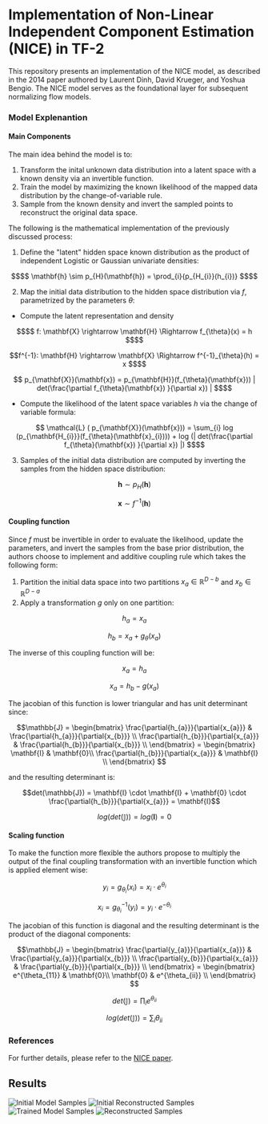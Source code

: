 # Implementation of Non-Linear Independent Component Estimation (NICE) in TF-2 
This repository presents an implementation of the NICE model, as described in the 2014 paper authored by Laurent Dinh,
David Krueger, and Yoshua Bengio. The NICE model serves as the foundational layer for subsequent normalizing flow models.
### Model Explenantion
#### Main Components
The main idea behind the model is to:
1. Transform the inital unknown data distribution into a latent space with a known density via an invertible function.
2. Train the model by maximizing the known likelihood of the mapped data distribution by the change-of-variable rule.
3. Sample from the known density and invert the sampled points to reconstruct the original data space. 

The following is the mathematical implementation of the previously discussed process:
1. Define the "latent" hidden space known distribution as the product of independent Logistic or Gaussian univariate densities: </br>
```math
$$ \mathbf{h} \sim  p_{H}(\mathbf{h}) = \prod_{i}{p_{H_{i}}(h_{i})}  $$
```
2. Map the initial data distribution to the hidden space distribution via $f$, parametrized by the parameters $\theta$: </br>
  + Compute the latent representation and density
```math
$$ f: \mathbf{X} \rightarrow \mathbf{H} \Rightarrow f_{\theta}(x) = h $$
```

```math
f^{-1}: \mathbf{H} \rightarrow \mathbf{X} \Rightarrow f^{-1}_{\theta}(h) = x $$
```

```math
 p_{\mathbf{X}}(\mathbf{x}) =   p_{\mathbf{H}}(f_{\theta}(\mathbf{x})) | det(\frac{\partial f_{\theta}(\mathbf{x}) }{\partial x}) | $$
```
  + Compute the likelihood of the latent space variables $h$ via the change of
   variable formula: </br>
```math
 \mathcal{L} ( p_{\mathbf{X}}(\mathbf{x}))  =  \sum_{i} log (p_{\mathbf{H_{i}}}(f_{\theta}(\mathbf{x}_{i}))) +  log (| det(\frac{\partial f_{\theta}(\mathbf{x}) }{\partial x}) |) $$
```

3. Samples of the initial data distribution are computed by inverting the samples from the hidden space distribution:
```math
 \mathbf{h} \sim  p_{H}(\mathbf{h}) 
```
```math
 \mathbf{x} \sim  f^{-1}(\mathbf{h})
```
#### Coupling function
Since $f$ must be invertible in order to evaluate the likelihood, update the parameters, and invert the samples from the base prior distribution, the authors choose to implement 
and additive coupling rule which takes the following form: 
1. Partition the initial data space into two partitions $x_{a}\in\mathbb{R}^{D-b}$ and $x_{b}\in\mathbb{R}^{D-a}$
2. Apply a transformation $g$ only on one partition:
```math
 h_{a} = x_{a} 
```
```math
 h_{b} = x_{a} + g_{\theta}(x_{a}) 
```
The inverse of this coupling function will be:
```math
 x_{a}  = h_{a}
```
```math
 x_{a} = h_{b} - g(x_{a}) 
```
The jacobian of this function is lower triangular and has unit determinant since:
```math
\mathbb{J} =
\begin{bmatrix}
 \frac{\partial{h_{a}}}{\partial{x_{a}}} & \frac{\partial{h_{a}}}{\partial{x_{b}}} \\ 
 \frac{\partial{h_{b}}}{\partial{x_{a}}} & \frac{\partial{h_{b}}}{\partial{x_{b}}} \\ 
\end{bmatrix} =

\begin{bmatrix}
 \mathbf{I} & \mathbf{0}\\ 
 \frac{\partial{h_{b}}}{\partial{x_{a}}} & \mathbf{I} \\ 
\end{bmatrix} 

```
and the resulting determinant is:
```math
det(\mathbb{J}) =  \mathbf{I} \cdot \mathbf{I}  + \mathbf{0} \cdot \frac{\partial{h_{b}}}{\partial{x_{a}}} = \mathbf{I}
```
```math
log(det(\mathbb{J})) =  log(\mathbf{I}) = 0
```
#### Scaling function
To make the function more flexible the authors propose to multiply the output of the final coupling transformation with an invertible function which is applied element wise:
```math
y_{i} = g_{\theta_{i}}(x_{i}) = x_{i} \cdot e^{\theta_{i}}
```
```math
x_{i} = g^{-1}_{\theta_{i}}(y_{i}) = y_{i} \cdot e^{-\theta_{i}}
```
The jacobian of this function is diagonal and the resulting determinant is the product of the diagonal components:
```math
\mathbb{J} =
\begin{bmatrix}
 \frac{\partial{y_{a}}}{\partial{x_{a}}} & \frac{\partial{y_{a}}}{\partial{x_{b}}} \\ 
 \frac{\partial{y_{b}}}{\partial{x_{a}}} & \frac{\partial{y_{b}}}{\partial{x_{b}}} \\ 
\end{bmatrix} =

\begin{bmatrix}
 e^{\theta_{11}} & \mathbf{0}\\ 
 \mathbf{0} & e^{\theta_{ii}} \\ 
\end{bmatrix} 
```
```math
det(\mathbb{J}) =  \prod_{i} e^{\theta_{ii}}
```
```math
log(det(\mathbb{J})) =  \sum_{i}\theta_{ii}
```
### References

For further details, please refer to the [NICE paper](https://arxiv.org/abs/1410.8516).

## Results 
![Initial Model Samples](https://github.com/claCase/NICE-tf2/blob/master/figures/True%20vs%20Model%20Samples%20-%20Untrained.png)
![Initial Reconstructed Samples](https://github.com/claCase/NICE-tf2/blob/master/figures/Samples%20from%20Un-Trained%20Model.png)
![Trained Model Samples](https://github.com/claCase/NICE-tf2/blob/master/figures/True%20vs%20Model%20Samples%20-%20Trained.png)
![Reconstructed Samples](https://github.com/claCase/NICE-tf2/blob/master/figures/Samples%20from%20Trained%20Model.png)
